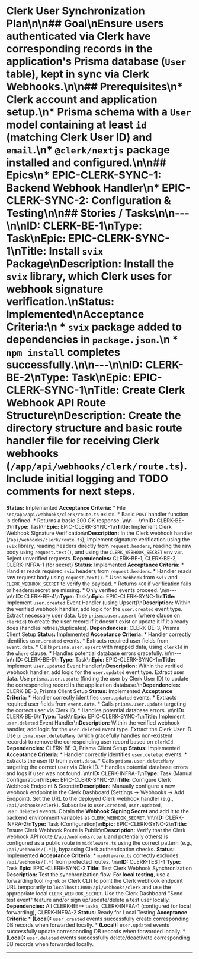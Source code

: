# Clerk User Synchronization Plan\n\n## Goal\nEnsure users authenticated via Clerk have corresponding records in the application's Prisma database (`User` table), kept in sync via Clerk Webhooks.\n\n## Prerequisites\n*   Clerk account and application setup.\n*   Prisma schema with a `User` model containing at least `id` (matching Clerk User ID) and `email`.\n*   `@clerk/nextjs` package installed and configured.\n\n## Epics\n*   **EPIC-CLERK-SYNC-1: Backend Webhook Handler**\n*   **EPIC-CLERK-SYNC-2: Configuration & Testing**\n\n## Stories / Tasks\n\n---\n\n**ID:** CLERK-BE-1\n**Type:** Task\n**Epic:** EPIC-CLERK-SYNC-1\n**Title:** Install `svix` Package\n**Description:** Install the `svix` library, which Clerk uses for webhook signature verification.\n**Status:** Implemented\n**Acceptance Criteria:**\n    *   `svix` package added to dependencies in `package.json`.\n    *   `npm install` completes successfully.\n\n---\n\n**ID:** CLERK-BE-2\n**Type:** Task\n**Epic:** EPIC-CLERK-SYNC-1\n**Title:** Create Clerk Webhook API Route Structure\n**Description:** Create the directory structure and basic route handler file for receiving Clerk webhooks (`/app/api/webhooks/clerk/route.ts`). Include initial logging and TODO comments for next steps.
**Status:** Implemented
**Acceptance Criteria:**
    *   File `src/app/api/webhooks/clerk/route.ts` exists.
    *   Basic `POST` handler function is defined.
    *   Returns a basic 200 OK response.
\n\n---\n\n**ID:** CLERK-BE-3\n**Type:** Task\n**Epic:** EPIC-CLERK-SYNC-1\n**Title:** Implement Clerk Webhook Signature Verification\n**Description:** In the Clerk webhook handler (`/api/webhooks/clerk/route.ts`), implement signature verification using the `svix` library, reading headers directly from `request.headers`, reading the raw body using `request.text()`, and using the `CLERK_WEBHOOK_SECRET` env var. Reject unverified requests.
**Dependencies:** CLERK-BE-1, CLERK-BE-2, CLERK-INFRA-1 (for secret)
**Status:** Implemented
**Acceptance Criteria:**
    *   Handler reads required `svix` headers from `request.headers`.
    *   Handler reads raw request body using `request.text()`.
    *   Uses `Webhook` from `svix` and `CLERK_WEBHOOK_SECRET` to verify the payload.
    *   Returns `400` if verification fails or headers/secret are missing.
    *   Only verified events proceed.
\n\n---\n\n**ID:** CLERK-BE-4\n**Type:** Task\n**Epic:** EPIC-CLERK-SYNC-1\n**Title:** Implement `user.created` Event Handler (using Upsert)\n**Description:** Within the verified webhook handler, add logic for the `user.created` event type. Extract necessary user data. Use `prisma.user.upsert` (where clause on `clerkId`) to create the user record if it doesn't exist or update it if it already does (handles retries/duplicates).
**Dependencies:** CLERK-BE-3, Prisma Client Setup
**Status:** Implemented
**Acceptance Criteria:**
    *   Handler correctly identifies `user.created` events.
    *   Extracts required user fields from `event.data`.
    *   Calls `prisma.user.upsert` with mapped data, using `clerkId` in the `where` clause.
    *   Handles potential database errors gracefully.
\n\n---\n\n**ID:** CLERK-BE-5\n**Type:** Task\n**Epic:** EPIC-CLERK-SYNC-1\n**Title:** Implement `user.updated` Event Handler\n**Description:** Within the verified webhook handler, add logic for the `user.updated` event type. Extract user data. Use `prisma.user.update` (finding the user by Clerk User ID) to update the corresponding record in the application database.\n**Dependencies:** CLERK-BE-3, Prisma Client Setup
**Status:** Implemented
**Acceptance Criteria:**
    *   Handler correctly identifies `user.updated` events.
    *   Extracts required user fields from `event.data`.
    *   Calls `prisma.user.update` targeting the correct user via Clerk ID.
    *   Handles potential database errors.
\n\n**ID:** CLERK-BE-6\n**Type:** Task\n**Epic:** EPIC-CLERK-SYNC-1\n**Title:** Implement `user.deleted` Event Handler\n**Description:** Within the verified webhook handler, add logic for the `user.deleted` event type. Extract the Clerk User ID. Use `prisma.user.deleteMany` (which gracefully handles non-existent records) to remove the corresponding user record based on `clerkId`.
**Dependencies:** CLERK-BE-3, Prisma Client Setup
**Status:** Implemented
**Acceptance Criteria:**
    *   Handler correctly identifies `user.deleted` events.
    *   Extracts the user ID from `event.data`.
    *   Calls `prisma.user.deleteMany` targeting the correct user via Clerk ID.
    *   Handles potential database errors and logs if user was not found.
\n\n**ID:** CLERK-INFRA-1\n**Type:** Task (Manual Configuration)\n**Epic:** EPIC-CLERK-SYNC-2\n**Title:** Configure Clerk Webhook Endpoint & Secret\n**Description:** Manually configure a new webhook endpoint in the Clerk Dashboard (Settings -> Webhooks -> Add Endpoint). Set the URL to the deployed Clerk webhook handler (e.g., `/api/webhooks/clerk`). Subscribe to `user.created`, `user.updated`, `user.deleted` events. Obtain the **Webhook Signing Secret** and add it to the backend environment variables as `CLERK_WEBHOOK_SECRET`.
\n\n**ID:** CLERK-INFRA-2\n**Type:** Task (Configuration)\n**Epic:** EPIC-CLERK-SYNC-2\n**Title:** Ensure Clerk Webhook Route is Public\n**Description:** Verify that the Clerk webhook API route (`/api/webhooks/clerk` and potentially others) is configured as a public route in `middleware.ts` using the correct pattern (e.g., `/api/webhooks/(.*)`), bypassing Clerk authentication checks.
**Status:** Implemented
**Acceptance Criteria:**
    *   `middleware.ts` correctly excludes `/api/webhooks/(.*)` from protected routes.
\n\n**ID:** CLERK-TEST-1
**Type:** Task
**Epic:** EPIC-CLERK-SYNC-2
**Title:** Test Clerk Webhook Synchronization
**Description:** Test the synchronization flow. **For local testing**, use a forwarding tool (`ngrok` or Clerk CLI) to point the Clerk webhook endpoint URL temporarily to `localhost:3000/api/webhooks/clerk` and use the appropriate local `CLERK_WEBHOOK_SECRET`. Use the Clerk Dashboard "Send test event" feature and/or sign up/update/delete a test user locally.
**Dependencies:** All CLERK-BE-* tasks, CLERK-INFRA-1 (configured for local forwarding), CLERK-INFRA-2
**Status:** Ready for Local Testing
**Acceptance Criteria:**
    *   **(Local):** `user.created` events successfully create corresponding DB records when forwarded locally.
    *   **(Local):** `user.updated` events successfully update corresponding DB records when forwarded locally.
    *   **(Local):** `user.deleted` events successfully delete/deactivate corresponding DB records when forwarded locally.

---